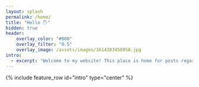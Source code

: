 ```yaml
---
layout: splash
permalink: /home/
title: "Hello 🖐"
hidden: true
header:
    overlay_color: "#000"
    overlay_filter: "0.5"
    overlay_image: /assets/images/1614303458958.jpg
intro:
  - excerpt: "Welcome to my website! This place is home for posts regarding my projects, ideas, and write-ups. Feel free to look around and browse what I've got."
---
```

{% include feature_row id="intro" type="center" %}